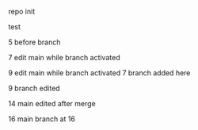 repo init

test

5 before branch

7 edit main while branch activated

9 edit main while branch activated
7 branch added here

9 branch edited

14 main edited after merge

16 main branch at 16
